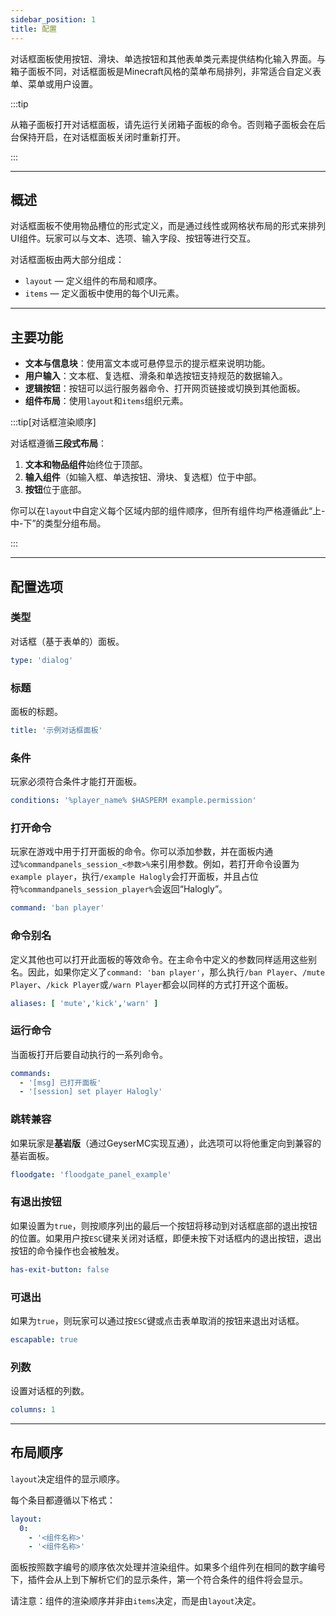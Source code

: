 ```yaml
---
sidebar_position: 1
title: 配置
---
```


对话框面板使用按钮、滑块、单选按钮和其他表单类元素提供结构化输入界面。与箱子面板不同，对话框面板是Minecraft风格的菜单布局排列，非常适合自定义表单、菜单或用户设置。

:::tip

从箱子面板打开对话框面板，请先运行关闭箱子面板的命令。否则箱子面板会在后台保持开启，在对话框面板关闭时重新打开。

:::

------

## 概述

对话框面板不使用物品槽位的形式定义，而是通过线性或网格状布局的形式来排列UI组件。玩家可以与文本、选项、输入字段、按钮等进行交互。

对话框面板由两大部分组成：

- `layout` — 定义组件的布局和顺序。
- `items` — 定义面板中使用的每个UI元素。

------

## 主要功能

- **文本与信息块**：使用富文本或可悬停显示的提示框来说明功能。
- **用户输入**：文本框、复选框、滑条和单选按钮支持规范的数据输入。
- **逻辑按钮**：按钮可以运行服务器命令、打开网页链接或切换到其他面板。
- **组件布局**：使用`layout`和`items`组织元素。

:::tip[对话框渲染顺序]

对话框遵循**三段式布局**：

1. **文本和物品组件**始终位于顶部。
2. **输入组件**（如输入框、单选按钮、滑块、复选框）位于中部。
3. **按钮**位于底部。

你可以在`layout`中自定义每个区域内部的组件顺序，但所有组件均严格遵循此“上-中-下”的类型分组布局。

:::

------

## 配置选项

### 类型

对话框（基于表单的）面板。

```yaml
type: 'dialog'
```

### 标题

面板的标题。

```yaml
title: '示例对话框面板'
```

### 条件

玩家必须符合条件才能打开面板。

```yaml
conditions: '%player_name% $HASPERM example.permission'
```

### 打开命令

玩家在游戏中用于打开面板的命令。你可以添加参数，并在面板内通过`%commandpanels_session_<参数>%`来引用参数。例如，若打开命令设置为`example player`，执行`/example Halogly`会打开面板，并且占位符`%commandpanels_session_player%`会返回“Halogly”。

```yaml
command: 'ban player'
```

### 命令别名

定义其他也可以打开此面板的等效命令。在主命令中定义的参数同样适用这些别名。因此，如果你定义了`command: 'ban player'`，那么执行`/ban Player`、`/mute Player`、`/kick Player`或`/warn Player`都会以同样的方式打开这个面板。

```yaml
aliases: [ 'mute','kick','warn' ]
```

### 运行命令

当面板打开后要自动执行的一系列命令。

```yaml
commands:
  - '[msg] 已打开面板'
  - '[session] set player Halogly'
```

### 跳转兼容

如果玩家是**基岩版**（通过GeyserMC实现互通），此选项可以将他重定向到兼容的基岩面板。

```yaml
floodgate: 'floodgate_panel_example'
```

### 有退出按钮

如果设置为`true`，则按顺序列出的最后一个按钮将移动到对话框底部的退出按钮的位置。如果用户按`ESC`键来关闭对话框，即便未按下对话框内的退出按钮，退出按钮的命令操作也会被触发。

```yaml
has-exit-button: false
```

### 可退出

如果为`true`，则玩家可以通过按`ESC`键或点击表单取消的按钮来退出对话框。

```yaml
escapable: true
```

### 列数

设置对话框的列数。

```yaml
columns: 1
```

------

## 布局顺序

`layout`决定组件的显示顺序。

每个条目都遵循以下格式：

```yaml
layout:
  0:
    - '<组件名称>'
    - '<组件名称>'
```

面板按照数字编号的顺序依次处理并渲染组件。如果多个组件列在相同的数字编号下，插件会从上到下解析它们的显示条件，第一个符合条件的组件将会显示。

请注意：组件的渲染顺序并非由`items`决定，而是由`layout`决定。